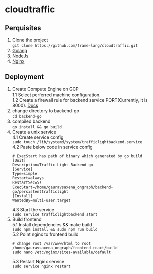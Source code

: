 # cloudtraffic

## Perquisites
1. Clone the project   
```git clone https://github.com/frame-lang/cloudtraffic.git```
2. [Golang](https://go.dev/doc/install)
3. [NodeJs](https://nodejs.org/en/download/)
4. [Nginx](https://www.nginx.com/resources/wiki/start/topics/tutorials/install/)

## Deployment

1. Create Compute Engine on GCP   
1.1 Select perferred machine configuration.   
1.2 Create a firewall rule for backend service PORT(Currently, it is 8000). [Docs](https://cloud.google.com/vpc/docs/firewalls)
2. change directory to backend-go   
```cd backend-go```
3. compiled backend  
```go install && go build```
4. Create a unix service  
4.1 Create service config  
```sudo touch /lib/systemd/system/trafficlightbackend.service```   
4.2 Paste below code in service config  
    ```
    # ExecStart has path of binary which generated by go build
    [Unit]
    Description=Traffic Light Backend go
    [Service]
    Type=simple
    Restart=always
    RestartSec=5s
    ExecStart=/home/gauravsaxena_ongraph/backend-go/persistenttrafficlight
    [Install]
    WantedBy=multi-user.target
    ```   
    4.3 Start the service   
    ```sudo service trafficlightbackend start```   
5. Build frontend    
5.1 Install dependencies && make build     
```sudo npm install && sudo npm run build```  
5.2 Point nginx to frontend build     
     ```
     # change root /var/www/html to root /home/gauravsaxena_ongraph/frontend-react/build
     sudo nano /etc/nginx/sites-available/default
     ```  
    5.3 Restart Nginx service  
    ```sudo service nginx restart```


